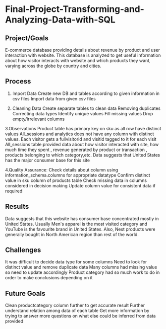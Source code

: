 # Final-Project-Transforming-and-Analyzing-Data-with-SQL

## Project/Goals
E-commerce database providing details about revenue by product and user interaction with website. 
This database is analyzed to get useful information about how visitor interacts with website and 
which products they want, varying across the globe by country and cities.

## Process
1. Import Data
Create new DB and tables according to given information in csv files
Import data from given csv files

2. Cleaning Data 
Create separate tables to clean data
Removing duplicates
Correcting data types
Identify unique values
Fill missing values
Drop empty/irrelevant columns

3.Observations
Product table has primary key on sku as all row have distinct values
All_sessions and analytics does not have any column with distinct values. Each visitor gets a fullvisitorid and visitid tagged to it for each visit
All_sessions table provided data about how visitor interacted with site, how much time they spent , revenue generated by product or transaction , products belonging to which category,etc.
Data suggests that United States has the major consumer base for this site 

4.Quality Assurance:
Check details about column using information_schema.columns for appropriate datatype
Confirm distinct value in sku column of products table
Check missing data in columns considered in decision making
Update column value for consistent data if required

## Results
Data suggests that this website has consumer base concentrated mostly in United States. Usually Men's apparel
is the most visited category and YouTube is the favourite brand in United States. Also, Nest products were generally
bought in North American region than rest of the world.

## Challenges 
It was difficult to decide data type for some columns
Need to look for distinct value and remove duplicate data
Many columns had missing value so need to update accordingly
Product category had so much work to do in order to make conclusions depending on it

## Future Goals
Clean productcategory column further to get accurate result
Further understand relation among data of each table
Get more information by trying to answer more questions on what else could be inferred from data provided

